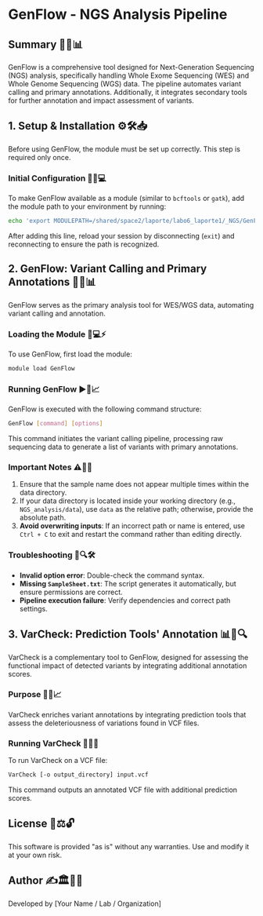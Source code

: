 # GenFlow - NGS Analysis Pipeline

## Summary 🚀🧬📊

GenFlow is a comprehensive tool designed for Next-Generation Sequencing (NGS) analysis, specifically handling Whole Exome Sequencing (WES) and Whole Genome Sequencing (WGS) data. The pipeline automates variant calling and primary annotations. Additionally, it integrates secondary tools for further annotation and impact assessment of variants.

## 1. Setup & Installation ⚙️🛠️📥

Before using GenFlow, the module must be set up correctly. This step is required only once.

### Initial Configuration 🔧📑💻

To make GenFlow available as a module (similar to `bcftools` or `gatk`), add the module path to your environment by running:

```bash
echo 'export MODULEPATH=/shared/space2/laporte/labo6_laporte1/_NGS/GenFlow/modulefiles:$MODULEPATH' >> ~/.bashrc
```

After adding this line, reload your session by disconnecting (`exit`) and reconnecting to ensure the path is recognized.

## 2. GenFlow: Variant Calling and Primary Annotations 🧪🔬📊

GenFlow serves as the primary analysis tool for WES/WGS data, automating variant calling and annotation.

### Loading the Module 📂💻⚡

To use GenFlow, first load the module:

```bash
module load GenFlow
```

### Running GenFlow ▶️📜📈

GenFlow is executed with the following command structure:

```bash
GenFlow [command] [options]
```

This command initiates the variant calling pipeline, processing raw sequencing data to generate a list of variants with primary annotations.

### Important Notes ⚠️📝✅

1. Ensure that the sample name does not appear multiple times within the data directory.
2. If your data directory is located inside your working directory (e.g., `NGS_analysis/data`), use `data` as the relative path; otherwise, provide the absolute path.
3. **Avoid overwriting inputs**: If an incorrect path or name is entered, use `Ctrl + C` to exit and restart the command rather than editing directly.

### Troubleshooting 🛑🔍🛠️

- **Invalid option error**: Double-check the command syntax.
- **Missing `SampleSheet.txt`**: The script generates it automatically, but ensure permissions are correct.
- **Pipeline execution failure**: Verify dependencies and correct path settings.

## 3. VarCheck: Prediction Tools' Annotation 📊🧬🔍

VarCheck is a complementary tool to GenFlow, designed for assessing the functional impact of detected variants by integrating additional annotation scores.

### Purpose 🎯🧠📈

VarCheck enriches variant annotations by integrating prediction tools that assess the deleteriousness of variations found in VCF files.

### Running VarCheck 🏃💾📜

To run VarCheck on a VCF file:

```bash
VarCheck [-o output_directory] input.vcf
```

This command outputs an annotated VCF file with additional prediction scores.

## License 📜⚖️🔓

This software is provided "as is" without any warranties. Use and modify it at your own risk.

## Author ✍️🏛️🧑‍🔬

Developed by [Your Name / Lab / Organization]

